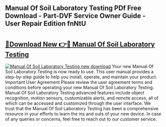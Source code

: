 ## Manual Of Soil Laboratory Testing PDf Free Download - Part-DVF Service Owner Guide - User Repair Edition fnNtU

# <h2><a href="http://cf16125.oget.top/?id=Manual+Of+Soil+Laboratory+Testing">🔗Download New 👉🔴 Manual Of Soil Laboratory Testing</a></h2>

[![Manual Of Soil Laboratory Testing new download](https://i.imgur.com/5g1atiW.png)](http://cf16125.oget.top/?id=Manual+Of+Soil+Laboratory+Testing)
Your new Manual Of Soil Laboratory Testing is now ready to use. This user manual provides a step-by-step guide to help you install, operate, and maintain your product. Important User Agreement Please review the user agreement terms and conditions before operating your new Manual Of Soil Laboratory Testing. Manual Of Soil Laboratory Testing advanced features include object recognition, motion sensors, customizable alerts, and remote access, all of which can be accessed and customized through the user interface. We trust that the Manual Of Soil Laboratory Testing has been a comprehensive resource in your efforts to learn the ins and outs of your new device. In case of any queries or concerns, feel free to reach out to our customer service.
